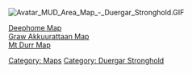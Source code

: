 ![](Avatar_MUD_Area_Map_-_Duergar_Stronghold.GIF "Avatar_MUD_Area_Map_-_Duergar_Stronghold.GIF")

[Deephome Map](Deephome_Map "wikilink")  
[Graw Akkuurattaan Map](Graw_Akkuurattaan_Map "wikilink")  
[Mt Durr Map](Mt_Durr_Map "wikilink")  

[Category: Maps](Category:_Maps "wikilink") [Category: Duergar
Stronghold](Category:_Duergar_Stronghold "wikilink")

